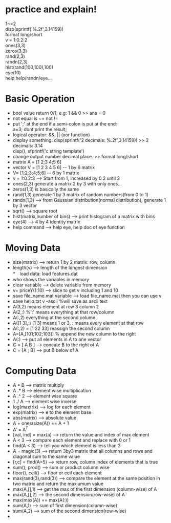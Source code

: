 # practice and explain!
1~=2  
disp(sprintf('%.2f',3.14159))  
format long/short  
v = 1:0.2:2  
ones(3,3)  
zeros(3,3)  
rand(2,3)  
randn(2,3)  
hist(rand(100,100),100)  
eye(10)  
help help/randn/eye...  


# Basic Operation
* bool value return 0/1; e.g: 1 && 0  >> ans = 0
* not equal is ~= not !=  
* put ';' at the end if a semi-colon is put at the end:  
a=3; dont print the result;  
* logical operator: &&, || (xor function)  
* display something: disp(sprintf('2 decimals: %.2f',3.14159)) >> 2 decimals: 3.14  
disp(),  sfprintf('c string template')  
* change output number decimal place. >> format long/short
* matrix A = [1 2;3 4;5 6]  
* vector V = [1 2 3 4 5 6] -- 1 by 6 matrix
* V= [1;2;3;4;5;6] -- 6 by 1 matrix  
* v = 1:0.2:3 --> Start from 1, increased by 0.2 until 3
* ones(2,3) generate a matrix 2 by 3 with only ones...
* zeros(1,3) is basically the same
* rand(1,3) generate 1 by 3 matrix of random numbers(from 0 to 1)
* randn(1,3) --> from Gaussian distribution(normal distribution), generate 1 by 3 vector
* sqrt() --> square root
* hist(matrix,number of bins) --> print histogram of a matrix with bins  
* eye(4) --> 4 by 4 identity matrix  
* help command --> help eye, help doc of eye function

# Moving Data
* size(matrix) --> return 1 by 2 matrix: row, column
* length(v) --> length of the longest dimension  
*　load data:  load features.dat  
* who shows the variables in memory
* clear variable --> delete variable from memory
* v= priceY(1:10) --> slice to get v including 1 and 10
* save file_name.mat variable  --> load file_name.mat  then you can use v
* save hello.txt v -ascii %will save as ascii text  
* A(3,2) means element at row 3 column 2
* A(2,:) %':' means everything at that row/column
* A(:,2) everything at the second column
* A([1 3],:) [1 3] means 1 or 3, : means every element at that row  
* A(:,2) = [1 22 33] reassign the second column
* A=[A,[101;102;103]] % append the new column to the right
* A(:)  --> put all elements in A to one vector
* C = [ A B ]  --> concate B to the right of A
* C = [A ; B] --> put B below of A

# Computing Data
* A * B --> matrix multiply  
* A .* B --> element wise multiplication
* A .^ 2 --> element wise square  
* 1 ./ A --> element wise inverse
* log(maxtrix) --> log for each element
* exp(matrix) -->  e to the element base
* abs(matrix) --> absolute value
* A + ones(size(A)) == A + 1
* A' = A<sup>T</sup>
* [val, ind] = max(a) --> return the value and index of max element
* A < 3 --> compare each element and replace with 0 or 1 
* find(A < 3) --> tell you which element is less than 3
* A = magic(3) --> return 3by3 matrix that all columns and rows and diagonal sum to the same value 
* [r,c] = find(A>5) --> return row, column index of elements that is true
* sum(), prod() --> sum or product column wise  
* floor(), ceil() --> floor or ceil each element
* max(rand(3),rand(3)) --> compare the element at the same position in two matrix and return the maxiumum value
* max(A,[],1) --> get the max of the first dimension (column-wise) of A
* max(A,[],2) --> the second dimension(row-wise) of A
* max(max(A)) == max(A(:))
* sum(A,1) --> sum of first dimension(column-wise)  
* sum(A,2) --> sum of the second dimension(row-wise)
* 
